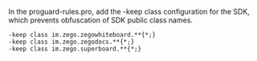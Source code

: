 In the proguard-rules.pro, add the -keep class configuration for the SDK, which prevents obfuscation of SDK public class names.

```
-keep class im.zego.zegowhiteboard.**{*;}
-keep class im.zego.zegodocs.**{*;}
-keep class im.zego.superboard.**{*;}
```



